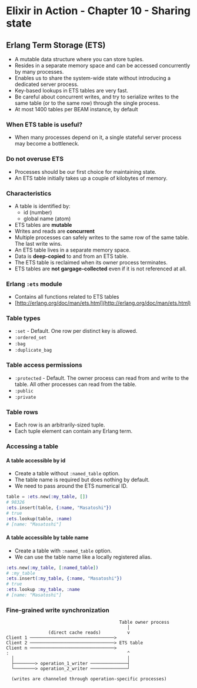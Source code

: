 # Elixir in Action - Chapter 10 - Sharing state

## Erlang Term Storage (ETS)
- A mutable data structure where you can store tuples.
- Resides in a separate memory space and can be accessed concurrently by many processes.
- Enables us to share the system-wide state without introducing a dedicated server process.
- Key-based lookups in ETS tables are very fast.
- Be careful about concurrent writes, and try to serialize writes to the same table (or to the same row) through the single process.
- At most 1400 tables per BEAM instance, by default

### When ETS table is useful?
- When many processes depend on it, a single stateful server process may become a bottleneck.

### Do not overuse ETS
- Processes should be our first choice for maintaining state.
- An ETS table initially takes up a couple of kilobytes of memory.

### Characteristics
- A table is identified by:
  + id (number)
  + global name (atom)
- ETS tables are **mutable**
- Writes and reads are **concurrent**
- Multiple processes can safely writes to the same row of the same table. The last write wins.
- An ETS table lives in a separate memory space.
- Data is **deep-copied** to and from an ETS table.
- The ETS table is reclaimed when its owner process terminates.
- ETS tables are **not gargage-collected** even if it is not referenced at all.

### Erlang `:ets` module
- Contains all functions related to ETS tables
- [http://erlang.org/doc/man/ets.html](http://erlang.org/doc/man/ets.html)

### Table types
- `:set` - Default. One row per distinct key is allowed.
- `:ordered_set`
- `:bag`
- `:duplicate_bag`

### Table access permissions
- `:protected` - Default. The owner process can read from and write to the table. All other processes can read from the table.
- `:public`
- `:private`

### Table rows
- Each row is an arbitrarily-sized tuple.
- Each tuple element can contain any Erlang term.

### Accessing a table

#### A table accessible by id
- Create a table without `:named_table` option.
- The table name is required but does nothing by default.
- We need to pass around the ETS numerical ID.

```elixir
table = :ets.new(:my_table, [])
# 98326
:ets.insert(table, {:name, "Masatoshi"})
# true
:ets.lookup(table, :name)
# [name: "Masatoshi"]
```

#### A table accessible by table name
- Create a table with `:named_table` option.
- We can use the table name like a locally registered alias.

```elixir
:ets.new(:my_table, [:named_table])
# :my_table
:ets.insert(:my_table, {:name, "Masatoshi"})
# true
:ets.lookup :my_table, :name
# [name: "Masatoshi"]
```

### Fine-grained write synchronization

```
                                           Table owner process
                                              │
                (direct cache reads)          v
Client 1 ────────────────────────────────>
Client 2 ────────────────────────────────> ETS table
Client n ────────────────────────────────>
:                                             ^
  │                                           │
  ├────────> operation_1_writer ──────────────┤
  └────────> operation_2_writer ──────────────┘

  (writes are channeled through operation-specific processes)
```
